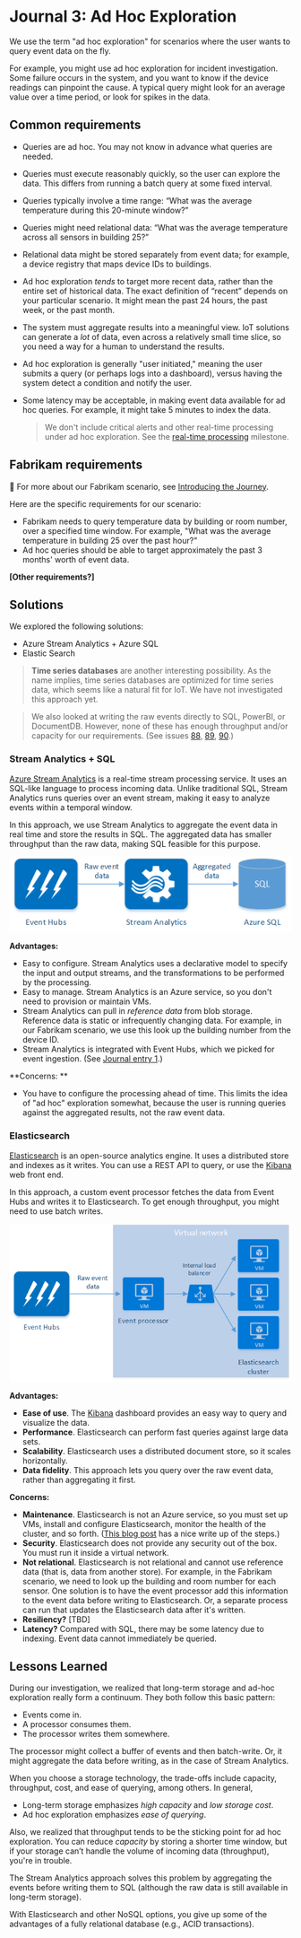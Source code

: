 # Journal 3: Ad Hoc Exploration

We use the term "ad hoc exploration" for scenarios where the user wants to query event data on the fly. 
 
For example, you might use ad hoc exploration for incident investigation. Some failure occurs in the system, and you want to know if the device readings can pinpoint the cause. A typical query might look for an average value over a time period, or look for spikes in the data.    


## Common requirements

- Queries are ad hoc. You may not know in advance what queries are needed.
- Queries must execute reasonably quickly, so the user can explore the data. This differs from running a batch query at some fixed interval.
- Queries typically involve a time range: “What was the average temperature during this 20-minute window?” 
- Queries might need relational data: “What was the average temperature across all sensors in building 25?” 
- Relational data might be stored separately from event data; for example, a device registry that maps device IDs to buildings.
- Ad hoc exploration *tends* to target more recent data, rather than the entire set of historical data. The exact definition of “recent” depends on your particular scenario. It might mean the past 24 hours, the past week, or the past month.
- The system must aggregate results into a meaningful view. IoT solutions can generate a *lot* of data, even across a relatively small time slice, so you need a way for a human to understand the results.
- Ad hoc exploration is generally "user initiated," meaning the user submits a query (or perhaps logs into a dashboard), versus having the system detect a condition and notify the user.
- Some latency may be acceptable, in making event data available for ad hoc queries. For example, it might take 5 minutes to index the data. 

	> We don't include critical alerts and other real-time processing under ad hoc exploration. See the [real-time processing][real-time-milestone] milestone.


## Fabrikam requirements

:memo: For more about our Fabrikam scenario, see [Introducing the Journey](00-introducing-the-journey.md). 

Here are the specific requirements for our scenario:

- Fabrikam needs to query temperature data by building or room number, over a specified time window. For example, "What was the average temperature in building 25 over the past hour?"
- Ad hoc queries should be able to target approximately the past 3 months' worth of event data.

**[Other requirements?]**

## Solutions

We explored the following solutions:

- Azure Stream Analytics + Azure SQL
- Elastic Search

> **Time series databases** are another interesting possibility. As the name implies, time series  databases are optimized for time series data, which seems like a natural fit for IoT. We have not investigated this approach yet. 

> We also looked at writing the raw events directly to SQL, PowerBI, or DocumentDB. However, none of these has enough throughput and/or capacity for our requirements. (See issues [88], [89], [90].)

### Stream Analytics + SQL

[Azure Stream Analytics] is a real-time stream processing service. It uses an SQL-like language to process incoming data. Unlike traditional SQL, Stream Analytics runs queries over an event stream, making it easy to analyze events within a temporal window.     

In this approach, we use Stream Analytics to aggregate the event data in real time and store the results in SQL. The aggregated data has smaller throughput than the raw data, making SQL feasible for this purpose.

![Stream analytics diagram](./media/03-ad-hoc-exploration/stream-analytics.png)


**Advantages:**

- Easy to configure. Stream Analytics uses a declarative model to specify the input and output streams, and the transformations to be performed by the processing.
- Easy to manage. Stream Analytics is an Azure service, so you don't need to provision or maintain VMs. 
- Stream Analytics can pull in *reference data* from blob storage. Reference data is static or infrequently changing data. For example, in our Fabrikam scenario, we use this look up the building number from the device ID.   
- Stream Analytics is integrated with Event Hubs, which we picked for event ingestion. (See [Journal entry 1][journal1].)

**Concerns: **

- You have to configure the processing ahead of time. This limits the idea of "ad hoc" exploration somewhat, because the user is running queries against the aggregated results, not the raw event data.


### Elasticsearch

[Elasticsearch] is an open-source analytics engine. It uses a distributed store and indexes as it writes. You can use a REST API to query, or use the [Kibana] web front end.

In this approach, a custom event processor fetches the data from Event Hubs and writes it to Elasticsearch. To get enough throughput, you might need to use batch writes. 

![Elasticsearch diagram](./media/03-ad-hoc-exploration/elasticsearch.png)


**Advantages:**

- **Ease of use**. The [Kibana] dashboard provides an easy way to query and visualize the data.
- **Performance**. Elasticsearch can perform fast queries against large data sets. 
- **Scalability**. Elasticsearch uses a distributed document store, so it scales horizontally. 
- **Data fidelity**. This approach lets you query over the raw event data, rather than aggregating it first. 

**Concerns:**

- **Maintenance**. Elasticsearch is not an Azure service, so you must set up VMs, install and configure Elasticsearch, monitor the health of the cluster, and so forth. ([This blog post][elasticsearch-on-azure] has a nice write up of the steps.)
- **Security**. Elasticsearch does not provide any security out of the box. You must run it inside a virtual network. 
- **Not relational**. Elasticsearch is not relational and cannot use reference data (that is, data from another store). For example, in the Fabrikam scenario, we need to look up the building and room number for each sensor. One solution is to have the event processor add this information to the event data before writing to Elasticsearch. Or, a separate process can run that updates the Elasticsearch data after it's written.
- **Resiliency?** [TBD]
- **Latency?** Compared with SQL, there may be some latency due to indexing. Event data cannot immediately be queried.


## Lessons Learned

During our investigation, we realized that long-term storage and ad-hoc exploration really form a continuum. They both follow this basic pattern:

- Events come in. 
- A processor consumes them.  
- The processor writes them somewhere. 
 
The processor might collect a buffer of events and then batch-write. Or, it might aggregate the data before writing, as in the case of Stream Analytics. 

When you choose a storage technology, the trade-offs include capacity, throughput, cost, and ease of querying, among others. In general,

- Long-term storage emphasizes *high capacity* and *low storage cost*.
- Ad hoc exploration emphasizes *ease of querying*. 

Also, we realized that throughput tends to be the sticking point for ad hoc exploration. You can reduce *capacity* by storing a shorter time window, but if your storage can’t handle the volume of incoming data (throughput), you're in trouble.  

The Stream Analytics approach solves this problem by aggregating the events before writing them to SQL (although the raw data is still available in long-term storage). 

With Elasticsearch and other NoSQL options, you give up some of the advantages of a fully relational database (e.g., ACID transactions). 


[journal1]: ./01-cold-storage.md
[Azure Stream Analytics]: http://azure.microsoft.com/en-us/services/stream-analytics/
[Elasticsearch]: https://www.elastic.co/products/elasticsearch
[Kibana]: https://www.elastic.co/products/kibana
[real-time-milestone]: https://github.com/mspnp/iot-journey/milestones/Real-time%20processing
[88]: https://github.com/mspnp/iot-journey/issues/88
[89]: https://github.com/mspnp/iot-journey/issues/88
[90]: https://github.com/mspnp/iot-journey/issues/88
[elasticsearch-on-azure]: https://blogs.endjin.com/2014/08/gotchas-when-installing-an-elasticsearch-cluster-on-azure/

